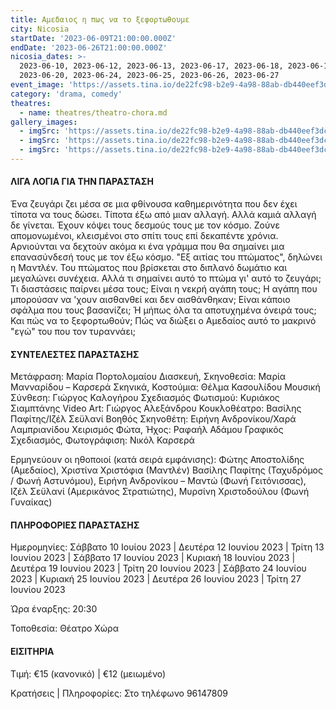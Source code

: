 ```yaml
---
title: Αμεδαιος η πως να το ξεφορτωθουμε
city: Nicosia
startDate: '2023-06-09T21:00:00.000Z'
endDate: '2023-06-26T21:00:00.000Z'
nicosia_dates: >-
  2023-06-10, 2023-06-12, 2023-06-13, 2023-06-17, 2023-06-18, 2023-06-19,
  2023-06-20, 2023-06-24, 2023-06-25, 2023-06-26, 2023-06-27
event_image: 'https://assets.tina.io/de22fc98-b2e9-4a98-88ab-db440eef3dc1/Amedaios_1.jpg'
category: 'drama, comedy'
theatres:
  - name: theatres/theatro-chora.md
gallery_images:
  - imgSrc: 'https://assets.tina.io/de22fc98-b2e9-4a98-88ab-db440eef3dc1/Amedaios_2.jpg'
  - imgSrc: 'https://assets.tina.io/de22fc98-b2e9-4a98-88ab-db440eef3dc1/Amedaios_3.jpg'
  - imgSrc: 'https://assets.tina.io/de22fc98-b2e9-4a98-88ab-db440eef3dc1/Amedaios_4.jpg'
---
```


#### ΛΙΓΑ ΛΟΓΙΑ ΓΙΑ ΤΗΝ ΠΑΡΑΣΤΑΣΗ

Ένα ζευγάρι ζει μέσα σε μια φθίνουσα καθημερινότητα που δεν έχει τίποτα να τους δώσει. Τίποτα έξω από μιαν
αλλαγή. Αλλά καμιά αλλαγή δε γίνεται. Έχουν κόψει τους δεσμούς τους με τον κόσμο. Ζούνε απομονωμένοι,
κλεισμένοι στο σπίτι τους επί δεκαπέντε χρόνια. Αρνιούνται να δεχτούν ακόμα κι ένα γράμμα που θα σημαίνει
μια επανασύνδεσή τους με τον έξω κόσμο. "Εξ αιτίας του πτώματος", δηλώνει η Μαντλέν. Του πτώματος που
βρίσκεται στο διπλανό δωμάτιο και μεγαλώνει συνέχεια. Αλλά τι σημαίνει αυτό το πτώμα γι' αυτό το ζευγάρι; Τι
διαστάσεις παίρνει μέσα τους; Είναι η νεκρή αγάπη τους; Η αγάπη που μπορούσαν να 'χουν αισθανθεί και δεν
αισθάνθηκαν; Είναι κάποιο σφάλμα που τους βασανίζει; Ή μήπως όλα τα αποτυχημένα όνειρά τους; Και πώς να
το ξεφορτωθούν; Πώς να διώξει ο Αμεδαίος αυτό το μακρινό "εγώ" του που τον τυραννάει;

#### ΣΥΝΤΕΛΕΣΤΕΣ ΠΑΡΑΣΤΑΣΗΣ

Μετάφραση: Μαρία Πορτολομαίου
Διασκευή, Σκηνοθεσία: Μαρία Μανναρίδου – Καρσερά
Σκηνικά, Κοστούμια: Θέλμα Κασουλίδου
Μουσική Σύνθεση: Γιώργος Καλογήρου
Σχεδιασμός Φωτισμού: Κυριάκος Σιαμπτάνης
Video Art: Γιώργος Αλεξάνδρου
Κουκλοθέατρο: Βασίλης Παφίτης/Ιζέλ Σεϋλανί
Βοηθός Σκηνοθέτη: Ειρήνη Ανδρονίκου/Χαρά Λαμπριανίδου
Χειρισμός Φώτα, Ήχος: Ραφαήλ Αδάμου
Γραφικός Σχεδιασμός, Φωτογράφιση: Νικόλ Καρσερά

Ερμηνεύουν οι ηθοποιοί (κατά σειρά εμφάνισης): Φώτης Αποστολίδης (Αμεδαίος), Χριστίνα Χριστόφια (Μαντλέν) Βασίλης Παφίτης (Ταχυδρόμος / Φωνή Αστυνόμου), Ειρήνη Ανδρονίκου – Μαντώ (Φωνή Γειτόνισσας), Ιζέλ Σεϋλανί (Αμερικάνος Στρατιώτης), Μυρσίνη Χριστοδούλου (Φωνή Γυναίκας)

#### ΠΛΗΡΟΦΟΡΙΕΣ ΠΑΡΑΣΤΑΣΗΣ

Ημερομηνίες: Σάββατο 10 Ιουίου 2023 | Δευτέρα 12 Ιουνίου 2023 | Τρίτη 13 Ιουνίου 2023 | Σάββατο 17 Ιουνίου 2023 | Κυριακή 18 Ιουνίου 2023 | Δευτέρα 19 Ιουνίου 2023 | Τρίτη 20 Ιουνίου 2023 | Σάββατο 24 Ιουνίου 2023 | Κυριακή 25 Ιουνίου 2023 | Δευτέρα 26 Ιουνίου 2023 | Τρίτη 27 Ιουνίου 2023

Ώρα έναρξης: 20:30

Τοποθεσία: Θέατρο Χώρα

#### ΕΙΣΙΤΗΡΙΑ

Τιμή: €15 (κανονικό) | €12 (μειωμένο)

Κρατήσεις | Πληροφορίες: Στο τηλέφωνο 96147809
